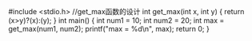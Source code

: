 #include <stdio.h>
//get_max函数的设计
int get_max(int x, int y)
{
 return (x>y)?(x):(y);
}
int main()
{
 int num1 = 10;
 int num2 = 20;
 int max = get_max(num1, num2);
 printf("max = %d\n", max);
 return 0;
 }
